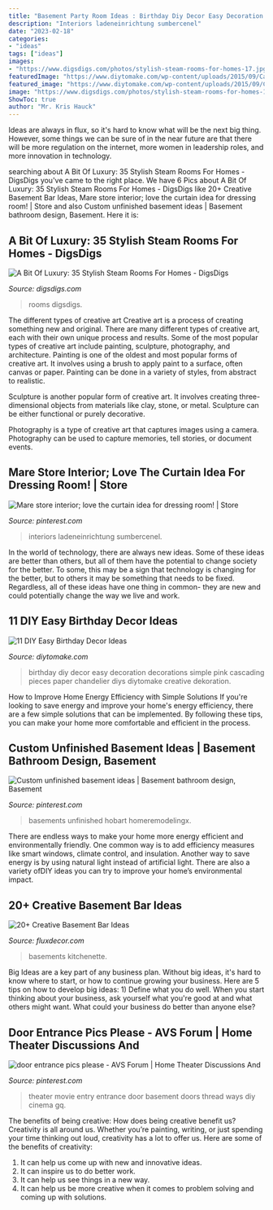 ```yaml
---
title: "Basement Party Room Ideas : Birthday Diy Decor Easy Decoration Decorations Simple Pink Cascading Pieces Paper Chandelier Diys Diytomake Creative Dekoration"
description: "Interiors ladeneinrichtung sumbercenel"
date: "2023-02-18"
categories:
- "ideas"
tags: ["ideas"]
images:
- "https://www.digsdigs.com/photos/stylish-steam-rooms-for-homes-17.jpg"
featuredImage: "https://www.diytomake.com/wp-content/uploads/2015/09/Cascading-Pink.jpg"
featured_image: "https://www.diytomake.com/wp-content/uploads/2015/09/Cascading-Pink.jpg"
image: "https://www.digsdigs.com/photos/stylish-steam-rooms-for-homes-17.jpg"
ShowToc: true
author: "Mr. Kris Hauck"
---
```



Ideas are always in flux, so it's hard to know what will be the next big thing. However, some things we can be sure of in the near future are that there will be more regulation on the internet, more women in leadership roles, and more innovation in technology.

	

		
searching about A Bit Of Luxury: 35 Stylish Steam Rooms For Homes - DigsDigs you've came to the right place. We have 6 Pics about A Bit Of Luxury: 35 Stylish Steam Rooms For Homes - DigsDigs like 20+ Creative Basement Bar Ideas, Mare store interior; love the curtain idea for dressing room! | Store and also Custom unfinished basement ideas | Basement bathroom design, Basement. Here it is:
		
    
## A Bit Of Luxury: 35 Stylish Steam Rooms For Homes - DigsDigs

<img loading=lazy src="https://www.digsdigs.com/photos/stylish-steam-rooms-for-homes-17.jpg" onerror="this.onerror=null;this.src='https://tse3.mm.bing.net/th?id=OIP.B3j2V2ZvW8WA5CzM8FEMhwHaJ3&amp;pid=15.1';" alt="A Bit Of Luxury: 35 Stylish Steam Rooms For Homes - DigsDigs">

_Source: digsdigs.com_

>rooms digsdigs. 

	

The different types of creative art
Creative art is a process of creating something new and original. There are many different types of creative art, each with their own unique process and results. Some of the most popular types of creative art include painting, sculpture, photography, and architecture.
Painting is one of the oldest and most popular forms of creative art. It involves using a brush to apply paint to a surface, often canvas or paper. Painting can be done in a variety of styles, from abstract to realistic.

Sculpture is another popular form of creative art. It involves creating three-dimensional objects from materials like clay, stone, or metal. Sculpture can be either functional or purely decorative.

Photography is a type of creative art that captures images using a camera. Photography can be used to capture memories, tell stories, or document events.

    
## Mare Store Interior; Love The Curtain Idea For Dressing Room! | Store

<img loading=lazy src="https://i.pinimg.com/736x/c9/11/c7/c911c7499f8ab54be0e1dd485151d5c2.jpg" onerror="this.onerror=null;this.src='https://tse2.mm.bing.net/th?id=OIP.D4_KxsqV4V8_F6yaENO2gwHaLd&amp;pid=15.1';" alt="Mare store interior; love the curtain idea for dressing room! | Store">

_Source: pinterest.com_

>interiors ladeneinrichtung sumbercenel. 

	

In the world of technology, there are always new ideas. Some of these ideas are better than others, but all of them have the potential to change society for the better. To some, this may be a sign that technology is changing for the better, but to others it may be something that needs to be fixed. Regardless, all of these ideas have one thing in common- they are new and could potentially change the way we live and work.

    
## 11 DIY Easy Birthday Decor Ideas

<img loading=lazy src="https://www.diytomake.com/wp-content/uploads/2015/09/Cascading-Pink.jpg" onerror="this.onerror=null;this.src='https://tse1.mm.bing.net/th?id=OIP.ShIUAfxBwrBFdZP1GoBLVwHaLH&amp;pid=15.1';" alt="11 DIY Easy Birthday Decor Ideas">

_Source: diytomake.com_

>birthday diy decor easy decoration decorations simple pink cascading pieces paper chandelier diys diytomake creative dekoration. 

	

How to Improve Home Energy Efficiency with Simple Solutions
If you're looking to save energy and improve your home's energy efficiency, there are a few simple solutions that can be implemented. By following these tips, you can make your home more comfortable and efficient in the process.

    
## Custom Unfinished Basement Ideas | Basement Bathroom Design, Basement

<img loading=lazy src="https://i.pinimg.com/736x/5b/6e/89/5b6e8961603bb8d87790230aae972f59.jpg" onerror="this.onerror=null;this.src='https://tse3.mm.bing.net/th?id=OIP.2dsXTIKekKjKW9NSXv9mAQAAAA&amp;pid=15.1';" alt="Custom unfinished basement ideas | Basement bathroom design, Basement">

_Source: pinterest.com_

>basements unfinished hobart homeremodelingx. 

	

There are endless ways to make your home more energy efficient and environmentally friendly. One common way is to add efficiency measures like smart windows, climate control, and insulation. Another way to save energy is by using natural light instead of artificial light. There are also a variety ofDIY ideas you can try to improve your home’s environmental impact.

    
## 20+ Creative Basement Bar Ideas

<img loading=lazy src="https://fluxdecor.com/wp-content/uploads/2014/05/basement-bar-ideas/9-small-basement-bar.jpg" onerror="this.onerror=null;this.src='https://tse1.mm.bing.net/th?id=OIP.19PZjY44M4N9-LOTKxJ0WwHaLH&amp;pid=15.1';" alt="20+ Creative Basement Bar Ideas">

_Source: fluxdecor.com_

>basements kitchenette. 

	

Big Ideas are a key part of any business plan. Without big ideas, it's hard to know where to start, or how to continue growing your business. Here are 5 tips on how to develop big ideas: 1) Define what you do well. When you start thinking about your business, ask yourself what you're good at and what others might want. What could your business do better than anyone else?

    
## Door Entrance Pics Please - AVS Forum | Home Theater Discussions And

<img loading=lazy src="https://i.pinimg.com/736x/48/79/21/4879216abd3dfc4abad25560e3d3a9ca--entertainment-room-movie-theater.jpg" onerror="this.onerror=null;this.src='https://tse1.mm.bing.net/th?id=OIP.hbzjSyvyhLtPhRVf9FpnegHaKf&amp;pid=15.1';" alt="door entrance pics please - AVS Forum | Home Theater Discussions And">

_Source: pinterest.com_

>theater movie entry entrance door basement doors thread ways diy cinema gq. 

	

The benefits of being creative: How does being creative benefit us?
Creativity is all around us. Whether you’re painting, writing, or just spending your time thinking out loud, creativity has a lot to offer us. Here are some of the benefits of creativity: 
1. It can help us come up with new and innovative ideas.
2. It can inspire us to do better work.
3. It can help us see things in a new way.
4. It can help us be more creative when it comes to problem solving and coming up with solutions.

